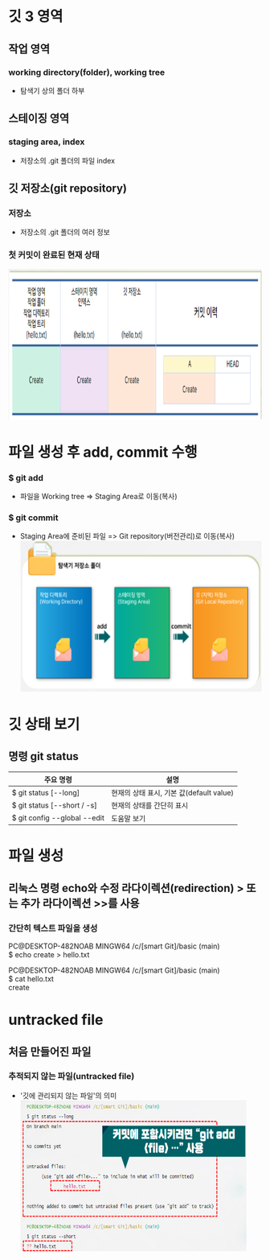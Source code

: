 # 깃 3 영역
## 작업 영역
### working directory(folder), working tree
* 탐색기 상의 폴더 하부
## 스테이징 영역
### staging area, index
* 저장소의 .git 폴더의 파일 index
## 깃 저장소(git repository)
### 저장소
* 저장소의 .git 폴더의 여러 정보

### 첫 커밋이 완료된 현재 상태
<img src="사진/그래프.PNG" width="1000px" height="300px" title="px(픽셀) 크기 설정" alt="설치"></img><br/>
# 파일 생성 후 add, commit 수행
### $ git add
* 파일을 Working tree => Staging Area로 이동(복사)
### $ git commit
* Staging Area에 준비된 파일 => Git repository(버전관리)로 이동(복사)
<img src="사진/폴더.PNG" width="700px" height="300px" title="px(픽셀) 크기 설정" alt="설치"></img><br/>
# 깃 상태 보기
## 명령 git status
|주요 명령| 설명 |
|----------|----------|
| $ git status [--long] | 현재의 상태 표시, 기본 값(default value) |
| $ git status [--short / -s] | 현재의 상태를 간단히 표시 |
| $ git config --global --edit | 도움말 보기 |

# 파일 생성
## 리눅스 명령 echo와 수정 라다이렉션(redirection) > 또는 추가 라다이렉션 >>를 사용
### 간단히 텍스트 파일을 생성
PC@DESKTOP-482NOAB MINGW64 /c/[smart Git]/basic (main)   
$ echo create > hello.txt

PC@DESKTOP-482NOAB MINGW64 /c/[smart Git]/basic (main)   
$ cat hello.txt   
create

# untracked file
## 처음 만들어진 파일
### 추적되지 않는 파일(untracked file)
* '깃에 관리되지 않는 파일'의 의미
<img src="사진/추적되지 않는 파일.PNG" width="450px" height="300px" title="px(픽셀) 크기 설정" alt="설치"></img><br/>
